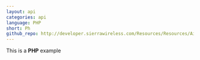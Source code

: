 ```yaml
---
layout: api
categories: api
language: PHP
short: Ph
github_repo: http://developer.sierrawireless.com/Resources/Resources/AirVantage/Educational_Documentation/Tutorial_AirVantage4_AWS_PHP_Sample.aspx
---
```


This is a __PHP__ example